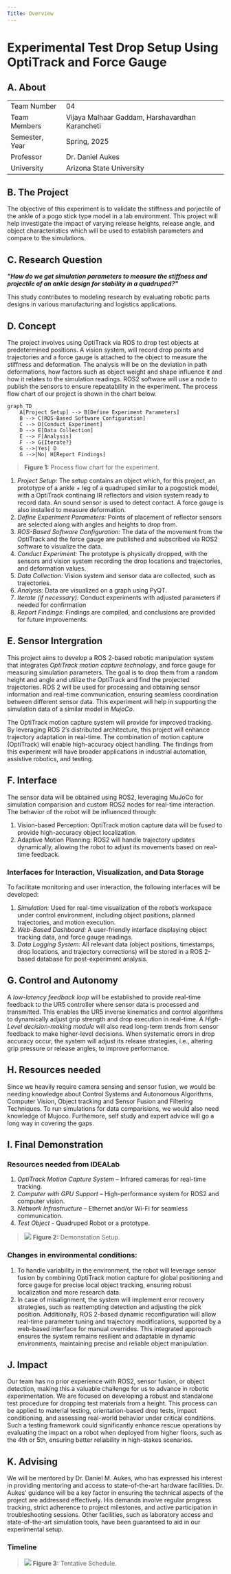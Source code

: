 ```yaml
---
Title: Overview
---
```


# Experimental Test Drop Setup Using OptiTrack and Force Gauge
## A. About
<table>
  <tr>
    <td>Team Number</td>
    <td>04</td>
  </tr>
  <tr>
    <td>Team Members</td>
    <td>Vijaya Malhaar Gaddam, Harshavardhan Karancheti</td>
  </tr>
  <tr>
    <td>Semester, Year</td>
    <td>Spring, 2025</td>
  </tr>
  <tr>
    <td>Professor</td>
    <td>Dr. Daniel Aukes</td>
  </tr>
  <tr>
    <td>University</td>
    <td>Arizona State University</td>
  </tr>
</table>

## B. The Project

The objective of this experiment is to validate the stiffness and porjectile of the ankle of a pogo stick type model in a lab environment. This project will help investigate the impact of varying release heights, release angle, and object characteristics which will be used to establish parameters and compare to the simulations.

## C. Research Question
 
***"How do we get simulation parameters to measure the stiffness and projectile of an ankle design for stability in a quadruped?"***  

This study contributes to modeling research by evaluating robotic parts designs in various manufacturing and logistics applications.

## D. Concept

The project involves using OptiTrack via ROS to drop test objects at predetermined positions. A vision system, will record drop points and trajectories and a force gauge is attached to the object to measure the stiffness and deformation. The analysis will be on the deviation in path deformations, how factors such as object weight and shape influence it and how it relates to the simulation readings. ROS2 software will use a node to publish the sensors to ensure repeatability in the experiment. The process flow chart of our project is shown in the chart below.



``` mermaid
graph TD
    A[Project Setup] --> B[Define Experiment Parameters]
    B --> C[ROS-Based Software Configuration]
    C --> D[Conduct Experiment]
    D --> E[Data Collection]
    E --> F[Analysis]
    F --> G{Iterate?}
    G -->|Yes| D
    G -->|No| H[Report Findings]
```
>**Figure 1:** Process flow chart for the experiment.

1. *Project Setup:* The setup contains an object which, for this project, an prototype of a ankle + leg of a quadruped similar to a pogostick model, with a OptiTrack continaing IR reflectors and vision system ready to record data. An sound sensor is used to detect contact. A force gauge is also installed to measure deformation.
2. *Define Experiment Parameters:* Points of placement of reflector sensors are selected along with angles and heights to drop from.
3. *ROS-Based Software Configuration:* The data of the movement from the OptiTrack and the force gauge are published and subscribed via ROS2 software to visualize the data.
4. *Conduct Experiment:* The prototype is physically dropped, with the sensors and vision system recording the drop locations and trajectories, and deformation values.
5. *Data Collection:* Vision system and sensor data are collected, such as trajectories.
6. *Analysis:* Data are visualized on a graph using PyQT.
7. *Iterate (if necessary):* Conduct experiments with adjusted parameters if needed for confirmation
8. *Report Findings:* Findings are compiled, and conclusions are provided for future improvements.

## E. Sensor Intergration
  This project aims to develop a ROS 2-based robotic manipulation system that integrates *OptiTrack motion capture technology*, and force gauge for measuring simulation parameters. The goal is to drop them from a random height and angle and utilize the OptiTrack and find the projected trajectories. ROS 2 will be used for processing and obtaining sensor information and real-time communication, ensuring seamless coordination between different sensor data. This experiment will help in supporting the simulation data of a similar model in *MujoCo*.
  
  The OptiTrack motion capture system will provide for improved tracking.   
  By leveraging ROS 2’s distributed architecture, this project will enhance trajectory adaptation in real-time. The combination of motion capture (OptiTrack) will enable high-accuracy object handling. The findings from this experiment will have broader applications in industrial automation, assistive robotics, and testing.

## F. Interface
The sensor data will be obtained using ROS2, leveraging MuJoCo for simulation comparision and custom ROS2 nodes for real-time interaction. The behavior of the robot will be influenced through:
1. Vision-based Perception: OptiTrack motion capture data will be fused to provide high-accuracy object localization.
2. Adaptive Motion Planning: ROS2 will handle trajectory updates dynamically, allowing the robot to adjust its movements based on real-time feedback.

### Interfaces for Interaction, Visualization, and Data Storage
To facilitate monitoring and user interaction, the following interfaces will be developed:
1.	*Simulation:* Used for real-time visualization of the robot’s workspace under control environment, including object positions, planned trajectories, and motion execution.
2.	*Web-Based Dashboard:* A user-friendly interface displaying object tracking data, and force gauge readings.
3.	*Data Logging System:* All relevant data (object positions, timestamps, drop locations, and trajectory corrections) will be stored in a ROS 2-based database for post-experiment analysis.

## G. Control and Autonomy

A *low-latency feedback loop* will be established to provide real-time feedback to the UR5 controller where sensor data is processed and transmitted. 
This enables the UR5 inverse kinematics and control algorithms to dynamically adjust grip strength and drop execution in real-time. 
A *High-Level decision-making module* will also read long-term trends from sensor feedback to make higher-level decisions. When systematic errors in drop accuracy occur, the system will adjust its release strategies, i.e., altering grip pressure or release angles, to improve performance.

## H. Resources needed

Since we heavily require camera sensing and sensor fusion, we would be needing knowledge about Control Systems and Autonomous Algorithms, Computer Vision, Object tracking and Sensor Fusion and Filtering Techniques. To run simulations for data comparisions, we would also need knowledge of Mujoco. Furthemore, self study and expert advice will go a long way in covering the gaps.

## I. Final Demonstration

### Resources needed from IDEALab

1. *OptiTrack Motion Capture System* – Infrared cameras for real-time tracking.
2. *Computer with GPU Support* – High-performance system for ROS2 and computer vision.
6. *Network Infrastructure* – Ethernet and/or Wi-Fi for seamless communication.
7. *Test Object* - Quadruped Robot or a prototype.

>![](DemoSetup.jpg)
>**Figure 2:** Demonstation Setup.

### Changes in environmental conditions:

1. To handle variability in the environment, the robot will leverage sensor fusion by combining OptiTrack motion capture for global positioning and force gauge for precise local object tracking, ensuring robust localization and more research data.
3. In case of misalignment, the system will implement error recovery strategies, such as reattempting detection and adjusting the pick position. Additionally, ROS 2-based dynamic reconfiguration will allow real-time parameter tuning and trajectory modifications, supported by a web-based interface for manual overrides. This integrated approach ensures the system remains resilient and adaptable in dynamic environments, maintaining precise and reliable object manipulation.

## J. Impact

Our team has no prior experience with ROS2, sensor fusion, or object detection, making this a valuable challenge for us to advance in robotic experimentation. We are focused on developing a robust and standalone test procedure for dropping test materials from a height. 
This process can be applied to material testing, orientation-based drop tests, impact conditioning, and assessing real-world behavior under critical conditions. Such a testing framework could significantly enhance rescue operations by evaluating the impact on a robot when deployed from higher floors, such as the 4th or 5th, ensuring better reliability in high-stakes scenarios.

## K. Advising

We will be mentored by Dr. Daniel M. Aukes, who has expressed his interest in providing mentoring and access to state-of-the-art hardware facilities. Dr. Aukes' guidance will be a key factor in ensuring the technical aspects of the project are addressed effectively. His demands involve regular progress tracking, strict adherence to project milestones, and active participation in troubleshooting sessions. Other facilities, such as laboratory access and state-of-the-art simulation tools, have been guaranteed to aid in our experimental setup.

### Timeline
>![](Schedule.png)
>**Figure 3:** Tentative Schedule.
